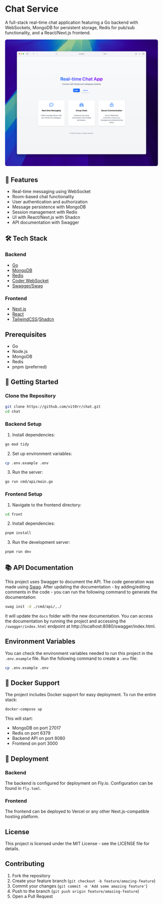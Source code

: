 # Chat Service

A full-stack real-time chat application featuring a Go backend with WebSockets, MongoDB for persistent storage, Redis for pub/sub functionality, and a React/Next.js frontend.

<img src="./img/chat.png" alt="print showing the chat landing page" style="border-radius: 6px !important;"/>


## 🌟 Features
- Real-time messaging using WebSocket
- Room-based chat functionality
- User authentication and authorization
- Message persistence with MongoDB
- Session management with Redis
- UI with React/Next.js with Shadcn
- API documentation with Swagger

## 🛠️ Tech Stack
### Backend
- [Go](https://go.dev/)
- [MongoDB](https://www.mongodb.com/)
- [Redis](https://redis.io/)
- [Coder WebSocket](https://github.com/coder/websocket) 
- [Swagger/Swag](https://github.com/swaggo/swag)

### Frontend
- [Next.js](https://nextjs.org/)
- [React](https://react.dev/)
- [TailwindCSS](https://tailwindcss.com/)/[Shadcn](https://ui.shadcn.com/)

## Prerequisites
- Go
- Node.js
- MongoDB
- Redis
- pnpm (preferred)

## 🚀 Getting Started

### Clone the Repository
```bash
git clone https://github.com/vit0rr/chat.git
cd chat
```

### Backend Setup
1. Install dependencies:
```bash
go mod tidy
```

2. Set up environment variables:
```bash
cp .env.example .env
```

3. Run the server:
```bash
go run cmd/api/main.go
```

### Frontend Setup
1. Navigate to the frontend directory:
```bash
cd front
```

2. Install dependencies:
```bash
pnpm install
```

3. Run the development server:
```bash
pnpm run dev
```

## 📚 API Documentation
This project uses Swagger to document the API. The code generation was made using [Swag](https://github.com/swaggo/swag). After updating the documentation - by adding/editing comments in the code - you can run the following command to generate the documentation:
```bash
swag init -d ./cmd/api/,./
```

It will update the `docs` folder with the new documentation. You can access the documentation by running the project and accessing the `/swagger/index.html` endpoint at http://localhost:8080/swagger/index.html.

## Environment Variables
You can check the environment variables needed to run this project in the `.env.example` file. Run the following command to create a `.env` file:
```bash
cp .env.example .env
```

## 🐳 Docker Support
The project includes Docker support for easy deployment. To run the entire stack:
```bash
docker-compose up
```

This will start:
- MongoDB on port 27017
- Redis on port 6379
- Backend API on port 8080
- Frontend on port 3000

## 🚢 Deployment
### Backend
The backend is configured for deployment on Fly.io. Configuration can be found in `fly.toml`.

### Frontend
The frontend can be deployed to Vercel or any other Next.js-compatible hosting platform.

## License
This project is licensed under the MIT License - see the LICENSE file for details.

## Contributing
1. Fork the repository
2. Create your feature branch (`git checkout -b feature/amazing-feature`)
3. Commit your changes (`git commit -m 'Add some amazing feature'`)
4. Push to the branch (`git push origin feature/amazing-feature`)
5. Open a Pull Request